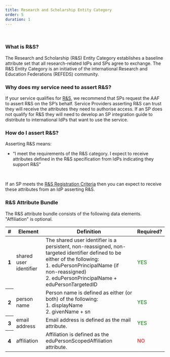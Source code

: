 ```yaml
---
title: Research and Scholarship Entity Category
order: 5
duration: 1
---
```

<br>

### What is R&S?
The Research and Scholarship (R&S) Entity Category establishes a baseline attribute set that all research-related IdPs and SPs agree to exchange. The R&S Entity Category is an initiative of the international Research and Education Federations (REFEDS) community.

### Why does my service need to assert R&S?
If your service qualifies for [R&S](https://refeds.org/category/research-and-scholarship), we recommend that SPs request the AAF to assert R&S on the SP’s behalf. Service Providers asserting R&S can trust they will receive the attributes they need to authorise access. If an SP does not qualify for R&S they will need to develop an SP integration guide to distribute to international IdPs that want to use the service.

### How do I assert R&S?

Asserting R&S means:
<ul class="list-group">
    <li class="list-group-item"><i class="fa fa-check-circle" style="color:green"></i> “I meet the requirements of the R&S category. I expect to receive attributes defined in the R&S specification from IdPs indicating they support R&S”</li>
</ul>
<br>

If an SP meets the [R&S Registration Criteria](https://refeds.org/category/research-and-scholarship) then you can expect to receive these attributes from an IdP asserting R&S.
<br>

### R&S Attribute Bundle

The R&S attribute bundle consists of the following data elements. "Affiliation" is optional.

<table class="table">
  <thead>
    <tr>
      <th scope="col">#</th>
      <th scope="col">Element</th>
      <th scope="col">Definition</th>
      <th scope="col">Required?</th>
    </tr>
  </thead>
  <tbody>
    <tr>
      <th scope="row">1</th>
      <td>shared user identifier</td>
      <td>The shared user identifier is a persistent, non-reassigned, non-targeted identifier defined to be either of the following:
        <br>1. eduPersonPrincipalName (if non-reassigned)
        <br>2. eduPersonPrincipalName + eduPersonTargetedID</td>
      <td style="color: green">YES</td>
    </tr>
    <tr>
      <th scope="row">2</th>
      <td>person name</td>
      <td>Person name is defined as either (or both) of the following:
        <br>1. displayName
        <br>2. givenName + sn</td>
      <td style="color: green">YES</td>
    </tr>
    <tr>
      <th scope="row">3</th>
      <td>email address</td>
      <td>Email address is defined as the mail attribute.</td>
      <td style="color: green">YES</td>
    </tr>
    <tr>
      <th scope="row">4</th>
      <td>affiliation</td>
      <td>Affiliation is defined as the eduPersonScopedAffiliation attribute.</td>
      <td style="color: red">NO</td>
    </tr>
  </tbody>
</table>